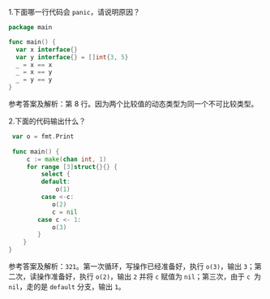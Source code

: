 1.下面哪一行代码会 `panic`，请说明原因？

```go
package main

func main() {
  var x interface{}
  var y interface{} = []int{3, 5}
  _ = x == x
  _ = x == y
  _ = y == y
}
```

参考答案及解析：第 8 行。因为两个比较值的动态类型为同一个不可比较类型。

2.下面的代码输出什么？

```go
 var o = fmt.Print
 
 func main() {
     c := make(chan int, 1)
     for range [3]struct{}{} {
         select {
         default:
             o(1)
         case <-c:
            o(2)
            c = nil
        case c <- 1:
            o(3)
        }
    }
}
```

参考答案及解析：`321`。第一次循环，写操作已经准备好，执行 `o(3)`，输出 `3`；第二次，读操作准备好，执行 `o(2)`，输出 `2` 并将 `c` 赋值为 `nil`；第三次，由于 `c `为 `nil`，走的是 `default` 分支，输出 `1`。